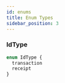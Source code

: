 ```yaml
---
id: enums
title: Enum Types
sidebar_position: 3
---
```



### IdType

```graphql
enum IdType {
  transaction
  receipt
}
```

